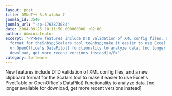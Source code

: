```yaml
---
layout: post
title: OMNeT++ 3.0 alpha 7
joomla_id: 3540
joomla_url: "-sp-1763873084"
date: 2004-09-25 10:11:50.000000000 +02:00
author: Administrator
excerpt: "<P>New features include DTD validation of XML config files, and a new clipboard
  format for the&nbsp;Scalars tool to&nbsp;make it easier to use Excel's PivotTable
  or OpenOffice's DataPilot) functionality to analyze data. [no longer available for
  download, get more recent versions instead]</P>"
category: Software
---
```

<P>New features include DTD validation of XML config files, and a new clipboard format for the&nbsp;Scalars tool to&nbsp;make it easier to use Excel's PivotTable or OpenOffice's DataPilot) functionality to analyze data. [no longer available for download, get more recent versions instead]</P>
